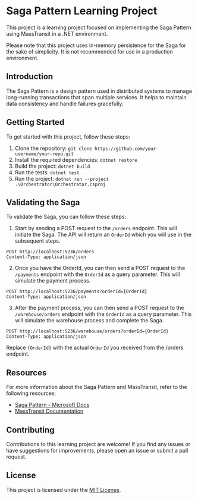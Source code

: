 # Saga Pattern Learning Project

This project is a learning project focused on implementing the Saga Pattern using MassTransit in a .NET environment.

Please note that this project uses in-memory persistence for the Saga for the sake of simplicity. It is not recommended for use in a production environment.

## Introduction

The Saga Pattern is a design pattern used in distributed systems to manage long-running transactions that span multiple services. It helps to maintain data consistency and handle failures gracefully.

## Getting Started

To get started with this project, follow these steps:

1. Clone the repository: `git clone https://github.com/your-username/your-repo.git`
2. Install the required dependencies: `dotnet restore`
3. Build the project: `dotnet build`
4. Run the tests: `dotnet test`
5. Run the project: `dotnet run --project .\Orchestrator\Orchestrator.csproj`

## Validating the Saga

To validate the Saga, you can follow these steps:

1. Start by sending a POST request to the `/orders` endpoint. This will initiate the Saga. The API will return an `OrderId` which you will use in the subsequent steps.

```http
POST http://localhost:5236/orders
Content-Type: application/json
```

2. Once you have the OrderId, you can then send a POST request to the `/payments` endpoint with the `OrderId` as a query parameter. This will simulate the payment process.

```http
POST http://localhost:5236/payments?orderId={OrderId}
Content-Type: application/json
```

3. After the payment process, you can then send a POST request to the `/warehouse/orders` endpoint with the `OrderId` as a query parameter. This will simulate the warehouse process and complete the Saga.

```http
POST http://localhost:5236/warehouse/orders?orderId={OrderId}
Content-Type: application/json
```

Replace `{OrderId}` with the actual `OrderId` you received from the /orders endpoint.

## Resources

For more information about the Saga Pattern and MassTransit, refer to the following resources:

- [Saga Pattern - Microsoft Docs](https://docs.microsoft.com/en-us/azure/architecture/reference-architectures/saga/saga)
- [MassTransit Documentation](https://masstransit-project.com/)

## Contributing

Contributions to this learning project are welcome! If you find any issues or have suggestions for improvements, please open an issue or submit a pull request.

## License

This project is licensed under the [MIT License](LICENSE).
